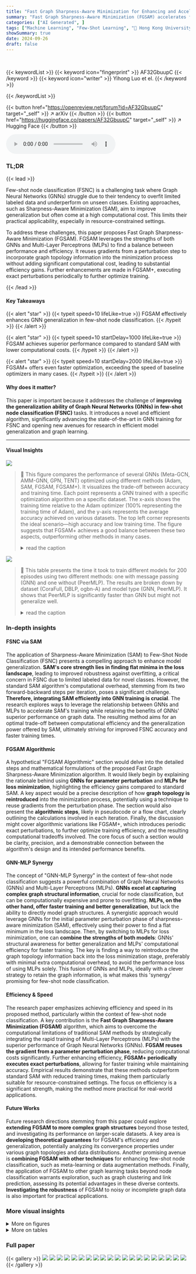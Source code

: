 ```yaml
---
title: "Fast Graph Sharpness-Aware Minimization for Enhancing and Accelerating Few-Shot Node Classification"
summary: "Fast Graph Sharpness-Aware Minimization (FGSAM) accelerates few-shot node classification by cleverly combining GNNs and MLPs for efficient, high-performing training."
categories: ["AI Generated", ]
tags: ["Machine Learning", "Few-Shot Learning", "🏢 Hong Kong University of Science and Technology",]
showSummary: true
date: 2024-09-26
draft: false
---
```


<br>

{{< keywordList >}}
{{< keyword icon="fingerprint" >}} AF32GbuupC {{< /keyword >}}
{{< keyword icon="writer" >}} Yihong Luo et el. {{< /keyword >}}
 
{{< /keywordList >}}

{{< button href="https://openreview.net/forum?id=AF32GbuupC" target="_self" >}}
↗ arXiv
{{< /button >}}
{{< button href="https://huggingface.co/papers/AF32GbuupC" target="_self" >}}
↗ Hugging Face
{{< /button >}}



<audio controls>
    <source src="https://ai-paper-reviewer.com/AF32GbuupC/podcast.wav" type="audio/wav">
    Your browser does not support the audio element.
</audio>


### TL;DR


{{< lead >}}

Few-shot node classification (FSNC) is a challenging task where Graph Neural Networks (GNNs) struggle due to their tendency to overfit limited labeled data and underperform on unseen classes. Existing approaches, such as Sharpness-Aware Minimization (SAM), aim to improve generalization but often come at a high computational cost.  This limits their practical applicability, especially in resource-constrained settings.

To address these challenges, this paper proposes Fast Graph Sharpness-Aware Minimization (FGSAM).  FGSAM leverages the strengths of both GNNs and Multi-Layer Perceptrons (MLPs) to find a balance between performance and efficiency. It reuses gradients from a perturbation step to incorporate graph topology information into the minimization process without adding significant computational cost, leading to substantial efficiency gains.  Further enhancements are made in FGSAM+, executing exact perturbations periodically to further optimize training.

{{< /lead >}}


#### Key Takeaways

{{< alert "star" >}}
{{< typeit speed=10 lifeLike=true >}} FGSAM effectively enhances GNN generalization in few-shot node classification. {{< /typeit >}}
{{< /alert >}}

{{< alert "star" >}}
{{< typeit speed=10 startDelay=1000 lifeLike=true >}} FGSAM achieves superior performance compared to standard SAM with lower computational costs. {{< /typeit >}}
{{< /alert >}}

{{< alert "star" >}}
{{< typeit speed=10 startDelay=2000 lifeLike=true >}} FGSAM+ offers even faster optimization, exceeding the speed of baseline optimizers in many cases. {{< /typeit >}}
{{< /alert >}}

#### Why does it matter?
This paper is important because it addresses the challenge of **improving the generalization ability of Graph Neural Networks (GNNs) in few-shot node classification (FSNC)** tasks.  It introduces a novel and efficient algorithm, significantly advancing the state-of-the-art in GNN training for FSNC and opening new avenues for research in efficient model generalization and graph learning.

------
#### Visual Insights



![](https://ai-paper-reviewer.com/AF32GbuupC/figures_1_1.jpg)

> 🔼 This figure compares the performance of several GNNs (Meta-GCN, AMM-GNN, GPN, TENT) optimized using different methods (Adam, SAM, FGSAM, FGSAM+).  It visualizes the trade-off between accuracy and training time. Each point represents a GNN trained with a specific optimization algorithm on a specific dataset. The x-axis shows the training time relative to the Adam optimizer (100% representing the training time of Adam), and the y-axis represents the average accuracy achieved on various datasets. The top left corner represents the ideal scenario—high accuracy and low training time. The figure suggests that FGSAM+ achieves a good balance between these two aspects, outperforming other methods in many cases.
> <details>
> <summary>read the caption</summary>
> Figure 1: Comparison of average accuracy and training time across datasets on different GNNs. The closer to the top left corner, the better.
> </details>





![](https://ai-paper-reviewer.com/AF32GbuupC/tables_3_1.jpg)

> 🔼 This table presents the time it took to train different models for 200 episodes using two different methods: one with message passing (GNN) and one without (PeerMLP). The results are broken down by dataset (CoraFull, DBLP, ogbn-A) and model type (GNN, PeerMLP). It shows that PeerMLP is significantly faster than GNN but might not generalize well.
> <details>
> <summary>read the caption</summary>
> Table 1: Time consumption of 200 episodes training (sec.) of baseline w/ and w/o MP (only consider feed-forward and -backward).
> </details>





### In-depth insights


#### FSNC via SAM
The application of Sharpness-Aware Minimization (SAM) to Few-Shot Node Classification (FSNC) presents a compelling approach to enhance model generalization.  **SAM's core strength lies in finding flat minima in the loss landscape**, leading to improved robustness against overfitting, a critical concern in FSNC due to limited labeled data for novel classes.  However, the standard SAM algorithm's computational overhead, stemming from its two forward-backward steps per iteration, poses a significant challenge.  **Therefore, integrating SAM efficiently into GNN training is crucial**.  The research explores ways to leverage the relationship between GNNs and MLPs to accelerate SAM's training while retaining the benefits of GNNs' superior performance on graph data.  The resulting method aims for an optimal trade-off between computational efficiency and the generalization power offered by SAM, ultimately striving for improved FSNC accuracy and faster training times.

#### FGSAM Algorithmic
A hypothetical "FGSAM Algorithmic" section would delve into the detailed steps and mathematical formulations of the proposed Fast Graph Sharpness-Aware Minimization algorithm.  It would likely begin by explaining the rationale behind using **GNNs for parameter perturbation** and **MLPs for loss minimization**, highlighting the efficiency gains compared to standard SAM.  A key aspect would be a precise description of how **graph topology is reintroduced** into the minimization process, potentially using a technique to reuse gradients from the perturbation phase. The section would also present the **algorithmic steps**, likely in pseudocode or a flow chart, clearly outlining the calculations involved in each iteration.  Finally, the discussion might cover algorithmic variations like FGSAM+, which introduces periodic exact perturbations, to further optimize training efficiency, and the resulting computational tradeoffs involved.  The core focus of such a section would be clarity, precision, and a demonstrable connection between the algorithm's design and its intended performance benefits.

#### GNN-MLP Synergy
The concept of "GNN-MLP Synergy" in the context of few-shot node classification suggests a powerful combination of Graph Neural Networks (GNNs) and Multi-Layer Perceptrons (MLPs).  **GNNs excel at capturing complex graph structural information**, crucial for node classification, but can be computationally expensive and prone to overfitting. **MLPs, on the other hand, offer faster training and better generalization**, but lack the ability to directly model graph structures.  A synergistic approach would leverage GNNs for the initial parameter perturbation phase of sharpness-aware minimization (SAM), effectively using their power to find a flat minimum in the loss landscape. Then, by switching to MLPs for loss minimization, one can **combine the strengths of both models**: GNNs' structural awareness for better generalization and MLPs' computational efficiency for faster training.  The key is finding a way to reintroduce the graph topology information back into the loss minimization stage, preferably with minimal extra computational overhead, to avoid the performance loss of using MLPs solely. This fusion of GNNs and MLPs, ideally with a clever strategy to retain the graph information, is what makes this 'synergy' promising for few-shot node classification.

#### Efficiency & Speed
The research paper emphasizes achieving efficiency and speed in its proposed method, particularly within the context of few-shot node classification.  A key contribution is the **Fast Graph Sharpness-Aware Minimization (FGSAM)** algorithm, which aims to overcome the computational limitations of traditional SAM methods by strategically integrating the rapid training of Multi-Layer Perceptrons (MLPs) with the superior performance of Graph Neural Networks (GNNs).  **FGSAM reuses the gradient from a parameter perturbation phase**, reducing computational costs significantly.  Further enhancing efficiency, **FGSAM+ periodically executes exact perturbations**, allowing for faster training while maintaining accuracy. Empirical results demonstrate that these methods outperform standard SAM with reduced training times, making them particularly suitable for resource-constrained settings. The focus on efficiency is a significant strength, making the method more practical for real-world applications.

#### Future Works
Future research directions stemming from this paper could explore **extending FGSAM to more complex graph structures** beyond those tested, and investigating its performance on larger-scale datasets.  A key area is **developing theoretical guarantees** for FGSAM's efficiency and generalization, potentially analyzing its convergence properties under various graph topologies and data distributions.  Another promising avenue is **combining FGSAM with other techniques** for enhancing few-shot node classification, such as meta-learning or data augmentation methods. Finally, the application of FGSAM to other graph learning tasks beyond node classification warrants exploration, such as graph clustering and link prediction, assessing its potential advantages in these diverse contexts.  **Investigating the robustness** of FGSAM to noisy or incomplete graph data is also important for practical applications.


### More visual insights

<details>
<summary>More on figures
</summary>


![](https://ai-paper-reviewer.com/AF32GbuupC/figures_2_1.jpg)

> 🔼 This figure visualizes the loss landscape and loss curve for GNNs, MLPs, and PeerMLPs across different tasks (node classification and few-shot node classification) and optimizers. The loss landscapes illustrate the difference in the complexity of the loss function for each setting. The loss curves show the test loss over the training process, highlighting the faster convergence and improved generalization of PeerMLP and FGSAM compared to GNNs with standard optimizers.
> <details>
> <summary>read the caption</summary>
> Figure 2: (a): Loss landscape visualization of GNN across tasks and optimizers. (b): Loss of GNN, MLP and its PeerMLP on the test set over the training process. In these experiments, MLP and PeerMLP share the same weight space as GNN but are trained without message-passing.
> </details>



![](https://ai-paper-reviewer.com/AF32GbuupC/figures_4_1.jpg)

> 🔼 This figure visualizes the framework of FGSAM and FGSAM+ and shows the difference of gradients across the training process for both algorithms.  The left panel (a) shows that the solid line represents gradients calculated on the corresponding model. The dashed line represents the gradient computed on the opposite model, while the right panel (b) shows how the differences in gradients change much slower than gs and gh. Therefore, gv and gg can be reused in intermediate steps to save computational cost.
> <details>
> <summary>read the caption</summary>
> Figure 3: Left (a): The solid line indicates that the gradient is computed on the corresponding model, while the dashed line indicates the opposite. Right (b): The difference of gradients (i.e., ||gt+1−gt||2). It can be seen that gv and gg change much slower than gs and gh across the training process, thus can be reused in the intermediate steps.
> </details>



![](https://ai-paper-reviewer.com/AF32GbuupC/figures_4_2.jpg)

> 🔼 This figure visualizes the framework of FGSAM and FGSAM+ and shows the difference of gradients across the training process for different components. The left panel (a) shows a schematic of the two algorithms, with solid lines representing gradients computed on the corresponding model and dashed lines representing the opposite. The right panel (b) shows that the differences in gradients (g<sub>v</sub> and g<sub>g</sub>) change much slower compared to others (g<sub>s</sub> and g<sub>h</sub>), indicating that they can be reused in intermediate steps for computational efficiency.
> <details>
> <summary>read the caption</summary>
> Figure 3: Left (a): The solid line indicates that the gradient is computed on the corresponding model, while the dashed line indicates the opposite. Right (b): The difference of gradients (i.e., ||g<sub>t+1</sub>-g<sub>t</sub>||<sub>2</sub>). It can be seen that g<sub>v</sub> and g<sub>g</sub> change much slower than g<sub>s</sub> and g<sub>h</sub> across the training process, thus can be reused in the intermediate steps.
> </details>



![](https://ai-paper-reviewer.com/AF32GbuupC/figures_7_1.jpg)

> 🔼 This figure presents the results of experiments conducted to evaluate the performance of Graph Prototypical Networks (GPN) trained using two different optimizers: Adam and FGSAM+. The experiments were designed to investigate the impact of various hyperparameters on the model's performance.  Four different aspects were examined:  1. **Number of Hidden Channels:** The leftmost plot shows how accuracy changes with varying numbers of hidden channels in the GPN architecture. 2. **Number of Layers:** The next plot illustrates the effect of the number of layers in the GPN model on accuracy. 3. **Noisy Features:** The third plot explores the impact of adding Gaussian noise to the input features (with varying standard deviations) on the model's accuracy. 4. **Noisy Edges:** The final plot examines the influence of randomly adding edges to the graph (with various ratios of noisy edges to the original number of edges) on the GPN's accuracy.  Each plot compares the accuracy achieved using Adam against the accuracy achieved using FGSAM+, allowing for a direct comparison of their performance under different conditions.
> <details>
> <summary>read the caption</summary>
> Figure 4: Performance of GPN trained by Adam and FGSAM+ with different settings. Left: Results with various hidden channels. Middle Left: Results with various model depths. Middle Right: Results with features perturbed by noise of varying standard deviations. Right: Results with edges subjected to various noise ratios.
> </details>



![](https://ai-paper-reviewer.com/AF32GbuupC/figures_8_1.jpg)

> 🔼 The figure shows training loss curves for different values of hyperparameter p (radius of the lp ball) across various optimizers: Adam, SAM, and FGSAM+.  It illustrates how the training loss converges differently depending on the optimizer and the value of p.  Specifically, it demonstrates that SAM struggles to converge with higher p values, while FGSAM+ consistently achieves convergence. This highlights FGSAM+'s ability to mitigate the issues associated with imbalanced adversarial games in SAM-like methods.
> <details>
> <summary>read the caption</summary>
> Figure 5: Training loss curves related to different p across optimizers.
> </details>



![](https://ai-paper-reviewer.com/AF32GbuupC/figures_12_1.jpg)

> 🔼 This figure shows two plots. Plot (a) visualizes the framework of FGSAM and FGSAM+. The solid lines represent the gradient being computed on the corresponding model (GNN or MLP), while the dashed lines indicate the opposite. Plot (b) displays curves showing the difference in gradients (||gt+1-gt||2) during training. The figure demonstrates that the gradient variation for gv and gg is significantly slower than that for gs and gh, supporting the claim that gv and gg can be reused to enhance computational efficiency in intermediate training steps.
> <details>
> <summary>read the caption</summary>
> Figure 3: Left (a): The solid line indicates that the gradient is computed on the corresponding model, while the dashed line indicates the opposite. Right (b): The difference of gradients (i.e., ||gt+1-gt||2). It can be seen that gv and gg change much slower than gs and gh across the training process, thus can be reused in the intermediate steps.
> </details>



</details>




<details>
<summary>More on tables
</summary>


![](https://ai-paper-reviewer.com/AF32GbuupC/tables_6_1.jpg)
> 🔼 This table presents the accuracy and training time of several state-of-the-art (SOTA) models for few-shot node classification (FSNC) using different optimizers: Adam, SAM, FGSAM, and FGSAM+.  The results are shown for different dataset settings (5-way 3-shot, 5-way 5-shot, 10-way 3-shot, and 10-way 5-shot) across three datasets: CoraFull, DBLP, and ogbn-arXiv.  The table highlights the best performing model for each setting using bold text and the second-best performing model using underlined text.  It also provides the training time for 200 episodes, focusing solely on the feedforward and backpropagation steps.
> <details>
> <summary>read the caption</summary>
> Table 2: Accuracy and Time consumption on the baseline with different optimizer. The best and the runner-up are denoted as boldface and underlined, respectively. '5N3K' denotes 5-way 3-shot setting. Time consumption of 200 episodes of training (sec., only consider forward-backward) is also shown.
> </details>

![](https://ai-paper-reviewer.com/AF32GbuupC/tables_6_2.jpg)
> 🔼 This table presents the accuracy and training time of several state-of-the-art models using different optimizers (Adam, SAM, FGSAM, and FGSAM+) under various few-shot learning settings (5-way 3-shot, 5-way 5-shot, 10-way 3-shot, and 10-way 5-shot).  It compares the performance of these optimizers across three different datasets: CoraFull, DBLP, and ogbn-arXiv.  The time reported is for 200 training epochs and only includes the forward and backward passes. The best and second-best accuracies are highlighted in bold and underlined, respectively.
> <details>
> <summary>read the caption</summary>
> Table 2: Accuracy and Time consumption on the baseline with different optimizer. The best and the runner-up are denoted as boldface and underlined, respectively. '5N3K' denotes 5-way 3-shot setting. Time consumption of 200 episodes of training (sec., only consider forward-backward) is also shown.
> </details>

![](https://ai-paper-reviewer.com/AF32GbuupC/tables_8_1.jpg)
> 🔼 This table presents the accuracy and training time of several baseline models (Meta-GCN, AMM-GNN, GPN, TENT) using different optimizers (Adam, SAM, FGSAM, FGSAM+).  The results are shown for various few-shot learning settings (5-way 3-shot, 5-way 5-shot, 10-way 3-shot, 10-way 5-shot) across three datasets (CoraFull, DBLP, ogbn-arXiv). The table highlights the best-performing models and optimizers in terms of accuracy and training time efficiency.
> <details>
> <summary>read the caption</summary>
> Table 2: Accuracy and Time consumption on the baseline with different optimizer. The best and the runner-up are denoted as boldface and underlined, respectively. '5N3K' denotes 5-way 3-shot setting. Time consumption of 200 episodes of training (sec., only consider forward-backward) is also shown.
> </details>

![](https://ai-paper-reviewer.com/AF32GbuupC/tables_14_1.jpg)
> 🔼 This table presents the statistics of three benchmark node classification datasets used in the paper's experiments.  For each dataset (CoraFull, DBLP, and ogbn-arXiv), it shows the number of nodes, edges, features, and classes. It also provides the class split used for training, validation, and testing, showing the percentage of nodes allocated to each set.
> <details>
> <summary>read the caption</summary>
> Table 5: Statistics of evaluation datasets
> </details>

![](https://ai-paper-reviewer.com/AF32GbuupC/tables_14_2.jpg)
> 🔼 This table presents the accuracy and training time for different optimizers (Adam, SAM, FGSAM, FGSAM+) applied to various GNN models (Meta-GCN, AMM-GNN, GPN, TENT) on three datasets (CoraFull, DBLP, ogbn-arXiv) with 5-way 3-shot and 5-way 5-shot settings. The best and second-best results are highlighted.
> <details>
> <summary>read the caption</summary>
> Table 2: Accuracy and Time consumption on the baseline with different optimizer. The best and the runner-up are denoted as boldface and underlined, respectively. '5N3K' denotes 5-way 3-shot setting. Time consumption of 200 episodes of training (sec., only consider feed-forward and -backward) is also shown.
> </details>

![](https://ai-paper-reviewer.com/AF32GbuupC/tables_15_1.jpg)
> 🔼 This table presents the accuracy and training time of several state-of-the-art models (Meta-GCN, AMM-GNN, GPN, TENT) using different optimizers (Adam, SAM, FGSAM, FGSAM+) in the 5-way 3-shot setting.  The results are presented for three different datasets (CoraFull, DBLP, ogbn-arXiv).  The table shows that FGSAM and FGSAM+ generally achieve higher accuracy compared to Adam and SAM, while FGSAM+ achieves faster training speed than Adam in most cases.
> <details>
> <summary>read the caption</summary>
> Table 2: Accuracy and Time consumption on the baseline with different optimizer. The best and the runner-up are denoted as boldface and underlined, respectively. '5N3K' denotes 5-way 3-shot setting. Time consumption of 200 episodes of training (sec., only consider feed-forward and -backward) is also shown.
> </details>

![](https://ai-paper-reviewer.com/AF32GbuupC/tables_16_1.jpg)
> 🔼 This table presents the accuracy and training time of various models (Meta-GCN, AMM-GNN, GPN, TENT) using different optimizers (Adam, SAM, FGSAM, FGSAM+) on three datasets (CoraFull, DBLP, ogbn-arXiv) under different few-shot learning settings (5N3K, 5N5K, 10N3K, 10N5K). The results show that FGSAM and FGSAM+ generally outperform Adam and SAM, particularly in terms of training time.
> <details>
> <summary>read the caption</summary>
> Table 2: Accuracy and Time consumption on the baseline with different optimizer. The best and the runner-up are denoted as boldface and underlined, respectively. ‘5N3K’ denotes 5-way 3-shot setting. Time consumption of 200 episodes of training (sec., only consider feed-forward and -backward) is also shown.
> </details>

![](https://ai-paper-reviewer.com/AF32GbuupC/tables_16_2.jpg)
> 🔼 This table presents the accuracy and training time of several state-of-the-art models for few-shot node classification on three datasets (CoraFull, DBLP, ogbn-arXiv) under different optimization methods (Adam, SAM, FGSAM, FGSAM+).  The results are shown for various few-shot settings (5-way 3-shot, 5-way 5-shot, 10-way 3-shot, 10-way 5-shot).  The training times are also provided for 200 episodes of training, focusing only on the forward and backward passes, showcasing the computational efficiency of the proposed methods.
> <details>
> <summary>read the caption</summary>
> Table 2: Accuracy and Time consumption on the baseline with different optimizer. The best and the runner-up are denoted as boldface and underlined, respectively. '5N3K' denotes 5-way 3-shot setting. Time consumption of 200 episodes of training (sec., only consider feed-forward and -backward) is also shown.
> </details>

![](https://ai-paper-reviewer.com/AF32GbuupC/tables_16_3.jpg)
> 🔼 This table presents the statistics of nine real-world benchmark datasets used for node classification in the paper.  For each dataset, it provides the number of nodes, edges, classes, features, and the homophily score H(G). The homophily score is a measure of how likely nodes of the same class are to be connected. Datasets include Cora, Citeseer, Pubmed, Chameleon, Squirrel, Actor, Cornell, Texas, and Wisconsin.
> <details>
> <summary>read the caption</summary>
> Table 10: Benchmark datasets statistics for node classification
> </details>

![](https://ai-paper-reviewer.com/AF32GbuupC/tables_17_1.jpg)
> 🔼 This table presents the performance of GPN with FGSAM+ using different update intervals (k).  It shows that as k increases, the accuracy decreases, but the training time also decreases, indicating a trade-off between accuracy and training efficiency.  The results are shown for CoraFull and DBLP datasets, showcasing the impact of the update interval on both accuracy and training time.
> <details>
> <summary>read the caption</summary>
> Table 11: Performance of different update interval k.
> </details>

![](https://ai-paper-reviewer.com/AF32GbuupC/tables_17_2.jpg)
> 🔼 This table presents the results of prompt-based few-shot node classification (FSNC) on the Citeseer dataset.  It compares the performance of the baseline method, ProG [32], against the proposed FGSAM+ method.  The comparison is shown for both 3-shot and 5-shot settings, with accuracy (acc) and F1-score (F1) reported for each.
> <details>
> <summary>read the caption</summary>
> Table 12: Performance of prompt-based FSNC on Citeseer.
> </details>

</details>




### Full paper

{{< gallery >}}
<img src="https://ai-paper-reviewer.com/AF32GbuupC/1.png" class="grid-w50 md:grid-w33 xl:grid-w25" />
<img src="https://ai-paper-reviewer.com/AF32GbuupC/2.png" class="grid-w50 md:grid-w33 xl:grid-w25" />
<img src="https://ai-paper-reviewer.com/AF32GbuupC/3.png" class="grid-w50 md:grid-w33 xl:grid-w25" />
<img src="https://ai-paper-reviewer.com/AF32GbuupC/4.png" class="grid-w50 md:grid-w33 xl:grid-w25" />
<img src="https://ai-paper-reviewer.com/AF32GbuupC/5.png" class="grid-w50 md:grid-w33 xl:grid-w25" />
<img src="https://ai-paper-reviewer.com/AF32GbuupC/6.png" class="grid-w50 md:grid-w33 xl:grid-w25" />
<img src="https://ai-paper-reviewer.com/AF32GbuupC/7.png" class="grid-w50 md:grid-w33 xl:grid-w25" />
<img src="https://ai-paper-reviewer.com/AF32GbuupC/8.png" class="grid-w50 md:grid-w33 xl:grid-w25" />
<img src="https://ai-paper-reviewer.com/AF32GbuupC/9.png" class="grid-w50 md:grid-w33 xl:grid-w25" />
<img src="https://ai-paper-reviewer.com/AF32GbuupC/10.png" class="grid-w50 md:grid-w33 xl:grid-w25" />
<img src="https://ai-paper-reviewer.com/AF32GbuupC/11.png" class="grid-w50 md:grid-w33 xl:grid-w25" />
<img src="https://ai-paper-reviewer.com/AF32GbuupC/12.png" class="grid-w50 md:grid-w33 xl:grid-w25" />
<img src="https://ai-paper-reviewer.com/AF32GbuupC/13.png" class="grid-w50 md:grid-w33 xl:grid-w25" />
<img src="https://ai-paper-reviewer.com/AF32GbuupC/14.png" class="grid-w50 md:grid-w33 xl:grid-w25" />
<img src="https://ai-paper-reviewer.com/AF32GbuupC/15.png" class="grid-w50 md:grid-w33 xl:grid-w25" />
<img src="https://ai-paper-reviewer.com/AF32GbuupC/16.png" class="grid-w50 md:grid-w33 xl:grid-w25" />
<img src="https://ai-paper-reviewer.com/AF32GbuupC/17.png" class="grid-w50 md:grid-w33 xl:grid-w25" />
<img src="https://ai-paper-reviewer.com/AF32GbuupC/18.png" class="grid-w50 md:grid-w33 xl:grid-w25" />
<img src="https://ai-paper-reviewer.com/AF32GbuupC/19.png" class="grid-w50 md:grid-w33 xl:grid-w25" />
<img src="https://ai-paper-reviewer.com/AF32GbuupC/20.png" class="grid-w50 md:grid-w33 xl:grid-w25" />
{{< /gallery >}}
